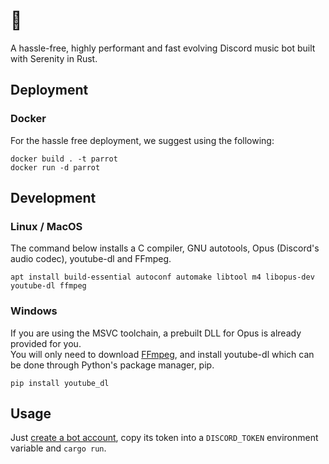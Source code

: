 # 🦜
A hassle-free, highly performant and fast evolving Discord music bot built with Serenity in Rust.

## Deployment

### Docker

For the hassle free deployment, we suggest using the following:

```shell
docker build . -t parrot
docker run -d parrot
```

## Development

### Linux / MacOS
The command below installs a C compiler, GNU autotools, Opus (Discord's audio codec), youtube-dl and FFmpeg.


```shell
apt install build-essential autoconf automake libtool m4 libopus-dev youtube-dl ffmpeg
```

### Windows
If you are using the MSVC toolchain, a prebuilt DLL for Opus is already provided for you.  
You will only need to download [FFmpeg](https://ffmpeg.org/download.html), and install youtube-dl which can be done through Python's package manager, pip.
```shell
pip install youtube_dl
```

## Usage
Just [create a bot account](https://discordpy.readthedocs.io/en/stable/discord.html), copy its token into a `DISCORD_TOKEN` environment variable and `cargo run`.
